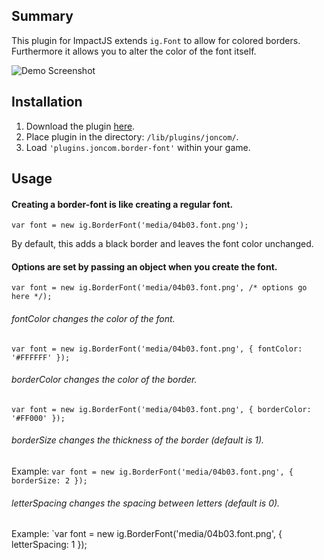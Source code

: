 ## Summary ##
This plugin for ImpactJS extends `ig.Font` to allow for colored borders. Furthermore it allows you to alter the color of the font itself.

![Demo Screenshot](http://i.imgur.com/OqRpm0O.png)

## Installation ##
1. Download the plugin [here](https://raw.github.com/Joncom/impact-border-font/master/lib/plugins/joncom/border-font.js).
2. Place plugin in the directory: `/lib/plugins/joncom/`.
3. Load `'plugins.joncom.border-font'` within your game.

## Usage ##

#### Creating a border-font is like creating a regular font. ####
`var font = new ig.BorderFont('media/04b03.font.png');`

By default, this adds a black border and leaves the font color unchanged.

#### Options are set by passing an object when you create the font. ####
`var font = new ig.BorderFont('media/04b03.font.png', /* options go here */);`
###### fontColor changes the color of the font. ######
`var font = new ig.BorderFont('media/04b03.font.png', { fontColor: '#FFFFFF' });`

###### borderColor changes the color of the border. ######
`var font = new ig.BorderFont('media/04b03.font.png', { borderColor: '#FF000' });`

###### borderSize changes the thickness of the border (default is 1). ######
Example: `var font = new ig.BorderFont('media/04b03.font.png', { borderSize: 2 });`

###### letterSpacing changes the spacing between letters (default is 0). ######
Example: `var font = new ig.BorderFont('media/04b03.font.png', { letterSpacing: 1 });
